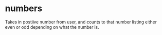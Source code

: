 # numbers

Takes in postiive number from user, and counts to that number listing either even or odd depending on what the number is.

